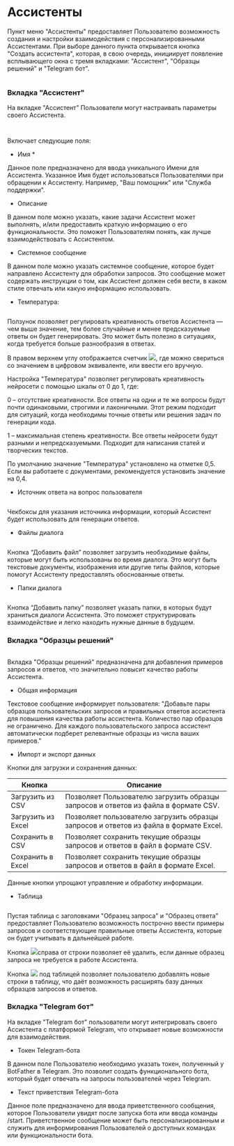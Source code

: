 # Ассистенты

Пункт меню "Ассистенты" предоставляет Пользователю возможность создания и настройки взаимодействия с персонализированными Ассистентами. При выборе данного пункта открывается кнопка "Создать ассистента", которая, в свою очередь, инициирует появление всплывающего окна с тремя вкладками: "Ассистент", "Образцы решений" и "Telegram бот".&#x20;

<figure><img src="https://lh7-rt.googleusercontent.com/docsz/AD_4nXciqwRhBhvSD6A7QP7hiVVw_WPXHZUSP2Ywe8vW2NFAvSwIRfPL5eDvSat7ahnRpv6L6Tb3cSpuXXT1N_veOsDYvxzARCgBBsJjxGsYi_FflzY_-SKL6e03NLC7O5QZWqWRHHlGeg?key=Hb7G-FPmer7p6HUzSC3wN-LH" alt=""><figcaption></figcaption></figure>

### Вкладка "Ассистент"

На вкладке "Ассистент" Пользователи могут настраивать параметры своего Ассистента.&#x20;

<figure><img src="https://lh7-rt.googleusercontent.com/docsz/AD_4nXegjdYwi3o7JLssqQreoCO2MdDBCBBHUgcVUYl0DeTxpg9XJ8pNgLHnqjrqi20Aa7Ud_tPpvkYyAjkSDSx2K525YzGpOGMarGeQqKr3ckEc9IrBlAw7qenL1NKwXFCGeV8_6Iq2hA?key=Hb7G-FPmer7p6HUzSC3wN-LH" alt=""><figcaption></figcaption></figure>

<figure><img src="https://lh7-rt.googleusercontent.com/docsz/AD_4nXdIcJsZB7ggdNAHF-IygOewdeRnkg4NZq8sFioFBlsxp8RvEFRAjtd_RaMQbQjynrbcj5DQV8Iw_BGkxpcjnNVQOr7-tsn9Izgk8kEuDoO41wHo2R2QuHLktbparIzOI04MOzNDAg?key=Hb7G-FPmer7p6HUzSC3wN-LH" alt=""><figcaption></figcaption></figure>

Включает следующие поля:

* Имя \*

Данное поле предназначено для ввода уникального Имени для Ассистента. Указанное Имя будет использоваться Пользователями при обращении к Ассистенту. Например, "Ваш помощник" или "Служба поддержки".

* Описание

В данном поле можно указать, какие задачи Ассистент может выполнять, и/или предоставить краткую информацию о его функциональности. Это поможет Пользователям понять, как лучше взаимодействовать с Ассистентом.

* Системное сообщение

В данном поле можно указать системное сообщение, которое будет направлено Ассистенту для обработки запросов. Это сообщение может содержать инструкции о том, как Ассистент должен себя вести, в каком стиле отвечать или какую информацию использовать.

* Температура:

<figure><img src="https://lh7-rt.googleusercontent.com/docsz/AD_4nXfydcXUlu1HPpYiwBG6c_BWoL4XvoG697a7-vNugFu9_gFesLe0Tn5Pua3P60XtDl7gy4f492__4oXaEbMNhSsDCbaSaOvAgR8MsyiNp5HHMKdtU_jKOpD6DwuN05FacLTke8iNBg?key=Hb7G-FPmer7p6HUzSC3wN-LH" alt=""><figcaption></figcaption></figure>

Ползунок позволяет регулировать креативность ответов Ассистента — чем выше значение, тем более случайные и менее предсказуемые ответы он будет генерировать. Это может быть полезно в ситуациях, когда требуется больше разнообразия в ответах.

В правом верхнем углу отображается счетчик ![](https://lh7-rt.googleusercontent.com/docsz/AD_4nXfpRHIViTvRI-DTxqtkV8LGQU23Y5-gcF4WyxbUqg_TjlP9B77ReMK_SUTXjhp87xd2I43kHlcdf7iyleZorqzd8d3m8zQmH4nCA_zCC0WIZLAknFSq5PerIhwkXL0tezgmx92X?key=Hb7G-FPmer7p6HUzSC3wN-LH), где можно свериться со значением в цифровом эквиваленте, или ввести его вручную.

Настройка "Температура" позволяет регулировать креативность нейросети с помощью шкалы от 0 до 1, где:

0 – отсутствие креативности. Все ответы на одни и те же вопросы будут почти одинаковыми, строгими и лаконичными. Этот режим подходит для ситуаций, когда необходимы точные ответы или решения задач по генерации кода.

1 – максимальная степень креативности. Все ответы нейросети будут разными и непредсказуемыми. Подходит для написания статей и творческих текстов.

По умолчанию значение "Температура" установлено на отметке 0,5. Если вы работаете с документами, рекомендуется установить значение на 0,4.

* Источник ответа на вопрос пользователя

<figure><img src="https://lh7-rt.googleusercontent.com/docsz/AD_4nXcKyxAkOTfkb9LNKlL9zDpbgzzB1FzmKCRK2oL9a-J2w4Nh17QV5N7z5fhilMyeDSZ5gDtIN8YlzM7wTA5HQgNTsgRLPTgu1ur3_5kHp-jCgnkQaOiy9PzyJyon553iKbPsDdssHg?key=Hb7G-FPmer7p6HUzSC3wN-LH" alt=""><figcaption></figcaption></figure>

Чекбоксы для указания источника информации, который Ассистент будет использовать для генерации ответов.

* Файлы диалога

<figure><img src="https://lh7-rt.googleusercontent.com/docsz/AD_4nXfu7LiHtPgOp38wMY5a6w6DZJpeB3tE4cuIRhiBtFBzkdVbktMLnq7J0UmwunBl8qUbpf18qzYRJ7-cnQaRpszHoNPw0_qARbV1ssaiiePs9agf57R4cZK4CpVcFIpD8670TRXMtw?key=Hb7G-FPmer7p6HUzSC3wN-LH" alt=""><figcaption></figcaption></figure>

Кнопка “Добавить файл” позволяет загрузить необходимые файлы, которые могут быть использованы во время диалога. Это могут быть текстовые документы, изображения или другие типы файлов, которые помогут Ассистенту предоставлять обоснованные ответы.

* Папки диалога

<figure><img src="https://lh7-rt.googleusercontent.com/docsz/AD_4nXdpb0FjVA8685gr5AXAWvz3_i-Z-sNGoYvOnF3vpMcaq4jh7MD6itOu-6xDoBbXUJAb8WG7NlJePWOsyGWT0JGtLDN4D1e6MhO304EHvGxRSj5RUVdtdDKpm68XpJU0284YY51IlA?key=Hb7G-FPmer7p6HUzSC3wN-LH" alt=""><figcaption></figcaption></figure>

Кнопка “Добавить папку” позволяет указать папки, в которых будут храниться диалоги Ассистента. Это поможет структурировать взаимодействие и легко находить нужные данные в будущем.

### Вкладка "Образцы решений"

<figure><img src="https://lh7-rt.googleusercontent.com/docsz/AD_4nXcgbIIUhpxeXg9H2fCppBGY-2mMKYZrvN0P0nGnQaMs_pON36UowaSaiKRxs861R78jWJqq-haN3UQqgyifVaLXscdRwKhLHnZeGEiZmuBy__ErXHtRNIl1sHQJkXrGeNvFmOQL?key=Hb7G-FPmer7p6HUzSC3wN-LH" alt=""><figcaption></figcaption></figure>

Вкладка "Образцы решений" предназначена для добавления примеров запросов и ответов, что значительно повысит качество работы Ассистента.

* Общая информация

Текстовое сообщение информирует пользователя: "Добавьте пары образцов пользовательских запросов и правильных ответов ассистента для повышения качества работы ассистента. Количество пар образцов не ограничено. Для каждого пользовательского запроса ассистент автоматически подберет релевантные образцы из числа ваших примеров."

* Импорт и экспорт данных

Кнопки для загрузки и сохранения данных:

| Кнопка             | Описание                                                                              |
| ------------------ | ------------------------------------------------------------------------------------- |
| Загрузить из CSV   | Позволяет Пользователю загрузить образцы запросов и ответов из файла в формате CSV.   |
| Загрузить из Excel | Позволяет пользователю загрузить образцы запросов и ответов из файла в формате Excel. |
| Сохранить в CSV    | Позволяет сохранить текущие образцы запросов и ответов в файл в формате CSV.          |
| Сохранить в Excel  | Позволяет сохранить текущие образцы запросов и ответов в файл в формате Excel.        |

Данные кнопки упрощают управление и обработку информации.

* Таблица

<figure><img src="https://lh7-rt.googleusercontent.com/docsz/AD_4nXeprtc8PgYajqlL2tejKL3sIiyjMgRuzBttjp92D3sPW3HvRe-AQh3IqqYO5BvQPkPlaryVZoam6LsJRUf1fe1RHHOj2Jtj3vFESsvfNDa_bp_VgOBYHBGV4cWpqqXZ_tfxaMyJmQ?key=Hb7G-FPmer7p6HUzSC3wN-LH" alt=""><figcaption></figcaption></figure>

Пустая таблица с заголовками "Образец запроса" и "Образец ответа" предоставляет Пользователю возможность построчно ввести примеры запросов и соответствующие правильные ответы Ассистента, которые он будет учитывать в дальнейшей работе.

Кнопка ![](https://lh7-rt.googleusercontent.com/docsz/AD_4nXdod2WLM1BXnluj9cA6vl4c-nxtYHqGVgeG1tTf_2QIV_iJHmCumCuRb1EISQa_5o-83iK5iEOHmh7WSKpyaHk8cRpiFyFjiFWNTzgaZAHn-ERnPSuWthNLkm1FvZjD0q8xhDyIEA?key=Hb7G-FPmer7p6HUzSC3wN-LH)справа от строки позволяет её удалить, если данные образец запроса не требуется в работе Ассистента.&#x20;

Кнопка ![](https://lh7-rt.googleusercontent.com/docsz/AD_4nXeyaqsz0Y1MQpT7Ieny6Gjli_eChGWVsSe9ZEJP5wmQUR1kNkvDFcZqOcyXhoxQYQDQuHYQdXnDF-xs8WLMYNqhqM26wIjVMKCulAos-xBnfgh0UIYO7IOs6gIf6m3cEIE1xTKpbQ?key=Hb7G-FPmer7p6HUzSC3wN-LH) под таблицей позволяет пользователю добавлять новые строки в таблицу, что даёт возможность расширять базу данных образцов запросов и ответов.

### Вкладка "Telegram бот"

На вкладке "Telegram бот" пользователи могут интегрировать своего Ассистента с платформой Telegram, что открывает новые возможности для взаимодействия.

* Токен Telegram-бота

В данном поле Пользователю необходимо указать токен, полученный у BotFather в Telegram. Это позволит создать функционального бота, который будет отвечать на запросы пользователей через Telegram.

* Текст приветствия Telegram-бота

Данное поле предназначено для ввода приветственного сообщения, которое Пользователи увидят после запуска бота или ввода команды /start. Приветственное сообщение может быть персонализированным и служить для информирования Пользователей о доступных командах или функциональности бота.
